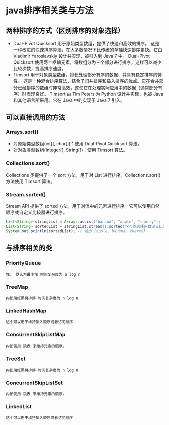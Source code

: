 # java排序相关类与方法

## 两种排序的方式（区别排序的对象选择）
- Dual-Pivot Quicksort 用于原始类型数组，提供了快速和高效的排序。
这是一种改进的快速排序算法，在大多数情况下比传统的单轴快速排序更快。它由 Vladimir Yaroslavskiy 设计并实现，被引入到 Java 7 中。
Dual-Pivot Quicksort 使用两个枢轴元素，将数组分为三个部分进行排序，这样可以减少比较次数，提高排序速度。
- Timsort 用于对象类型数组，擅长处理部分有序的数据，并具有稳定排序的特性。
这是一种混合排序算法，结合了归并排序和插入排序的优点。它在合并部分已经排序的数组时非常高效，这使它在处理实际应用中的数据（通常部分有序）时表现良好。
Timsort 由 Tim Peters 为 Python 设计并实现，也被 Java 和其他语言所采用。它在 Java 中的实现于 Java 7 引入。
## 可以直接调用的方法
### Arrays.sort()
- 对原始类型数组(int[], char[])：使用 Dual-Pivot Quicksort 算法。
- 对对象类型数组(Integer[], String[])：使用 Timsort 算法。

### Collections.sort()
Collections 类提供了一个 sort 方法，用于对 List 进行排序。Collections.sort() 方法使用 Timsort 算法。

### Stream.sorted()
Stream API 提供了 sorted 方法，用于对流中的元素进行排序。它可以使用自然顺序或自定义比较器进行排序。
~~~java
List<String> stringList = Arrays.asList("banana", "apple", "cherry");
List<String> sortedList = stringList.stream().sorted("<可以选择用自定义比较器>").collect(Collectors.toList());
System.out.println(sortedList); // 输出 [apple, banana, cherry]
~~~

## 与排序相关的类
### PriorityQueue
    堆， 默认为最小堆 时间复杂度为 n log n
### TreeMap
    内部用红黑树排序 时间复杂度为 n log n
### LinkedHashMap
    这个可以用于维持插入顺序或者访问顺序
### ConcurrentSkipListMap
    内部使用 跳表 来维持元素的顺序。
### TreeSet
    内部用红黑树排序 时间复杂度为 n log n
### ConcurrentSkipListSet
    内部使用 跳表 来维持元素的顺序。
### LinkedList
    这个可以用于维持插入顺序或者访问顺序